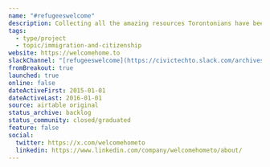 ```yaml
---
name: "#refugeeswelcome"
description: Collecting all the amazing resources Torontonians have been providing our refugee community. Covering Peel, Toronto and York regions.
tags:
  - type/project
  - topic/immigration-and-citizenship
website: https://welcomehome.to
slackChannel: "[refugeeswelcome](https://civictechto.slack.com/archives/C0FM2GJCB)"
fromBreakout: true
launched: true
online: false
dateActiveFirst: 2015-01-01
dateActiveLast: 2016-01-01
source: airtable original
status_archive: backlog
status_community: closed/graduated
feature: false
social:
  twitter: https://x.com/welcomehometo
  linkedin: https://www.linkedin.com/company/welcomehometo/about/
---
```

